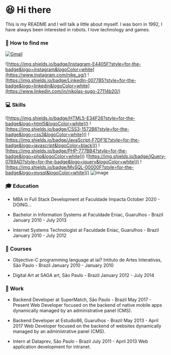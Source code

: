 # 😆 Hi there

This is my README and I will talk a little about myself.
I was born in 1992, I have always been interested in robots. 
I love technology and games.

### 🤔 How to find me
[![Gmail](https://img.shields.io/badge/Gmail-D14836?style=for-the-badge&logo=gmail&logoColor=white)](mailto:nikolas.sugo@gmail.com)


![https://img.shields.io/badge/Instagram-E4405F?style=for-the-badge&logo=instagram&logoColor=white](https://www.instagram.com/nike_sg/)
![https://img.shields.io/badge/LinkedIn-0077B5?style=for-the-badge&logo=linkedin&logoColor=white](https://www.linkedin.com/in/nikolas-sugo-27114b20/)

### 💻 Skills
![https://img.shields.io/badge/HTML5-E34F26?style=for-the-badge&logo=html5&logoColor=white]()
![https://img.shields.io/badge/CSS3-1572B6?style=for-the-badge&logo=css3&logoColor=white]()
![https://img.shields.io/badge/JavaScript-F7DF1E?style=for-the-badge&logo=javascript&logoColor=black]()
![https://img.shields.io/badge/PHP-777BB4?style=for-the-badge&logo=php&logoColor=white]()
![https://img.shields.io/badge/jQuery-0769AD?style=for-the-badge&logo=jquery&logoColor=white]()
![https://img.shields.io/badge/MySQL-00000F?style=for-the-badge&logo=mysql&logoColor=white]()
![image](BadgeURLHere)



### 🎓 Education
- MBA in Full Stack Development at Faculdade Impacta
October 2020 - DOING... 

- Bachelor in Information Systems at Faculdade Eniac, Guarulhos - Brazil
January 2010 - July 2013

- Internet Systems Technologist at Faculdade Eniac, Guarulhos - Brazil
January 2010 - July 2012

### 🎒 Courses
- Objective-C programming language at iai? Intituto de Artes Interativas, São Paulo - Brazil
January 2010 - January 2010

- Digital Art at SAGA art, São Paulo - Brazil
January 2012 - July 2014


### 💼 Work
- Backend Developer at SuperMatch, São Paulo - Brazil
May 2017 - Present
Web Developer focused on the backend of native mobile apps dynamically managed by an administrative panel (CMS).

- Backend Developer at Estudio86, Guarulhos - Brazil
May 2013 - April 2017
Web Developer focused on the backend of websites dynamically managed by an administrative panel (CMS).

- Intern at Dataprev, São Paulo - Brazil
July 2011 - April 2013
Web application development for intranet.
